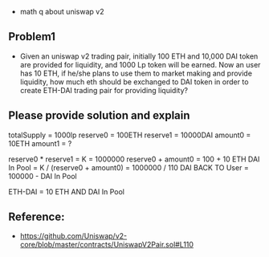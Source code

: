 - math q about uniswap v2

## Problem1

- Given an uniswap v2 trading pair, initially 100 ETH and 10,000 DAI token are provided for liquidity, and 1000 Lp token will be
  earned.
   Now an user has 10 ETH, if he/she plans to use them to market making and provide liquidity, how much eth should be exchanged to DAI token in order to create ETH-DAI trading pair for providing liquidity?

## Please provide solution and explain

totalSupply = 1000lp
reserve0 = 100ETH
reserve1 = 10000DAI
amount0 = 10ETH
amount1 = ?

reserve0 * reserve1 = K = 1000000
reserve0 + amount0 = 100 + 10 ETH
DAI In Pool = K / (reserve0 + amount0) = 1000000 / 110
DAI BACK TO User = 100000 - DAI In Pool

ETH-DAI = 10 ETH AND DAI In Pool


## Reference:

- https://github.com/Uniswap/v2-core/blob/master/contracts/UniswapV2Pair.sol#L110
